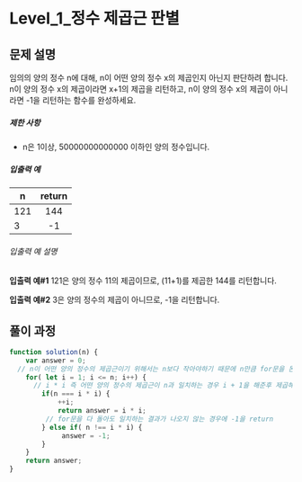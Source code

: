 # Level_1_정수 제곱근 판별

## 문제 설명

임의의 양의 정수 n에 대해, n이 어떤 양의 정수 x의 제곱인지 아닌지 판단하려 합니다.
n이 양의 정수 x의 제곱이라면 x+1의 제곱을 리턴하고, n이 양의 정수 x의 제곱이 아니라면 -1을 리턴하는 함수를 완성하세요.

##### 제한 사항

- n은 1이상, 50000000000000 이하인 양의 정수입니다.

##### 입출력 예

| n    | return |
| ---- | :----: |
| 121  |  144   |
| 3    |   -1   |

###### 입출력 예 설명

**입출력 예#1**
121은 양의 정수 11의 제곱이므로, (11+1)를 제곱한 144를 리턴합니다.

**입출력 예#2**
3은 양의 정수의 제곱이 아니므로, -1을 리턴합니다.



## 풀이 과정

```javascript
function solution(n) {
    var answer = 0;
  // n이 어떤 양의 정수의 제곱근이기 위해서는 n보다 작아야하기 때문에 n만큼 for문을 돈다
    for( let i = 1; i <= n; i++) {
      // i * i 즉 어떤 양의 정수의 제곱근이 n과 일치하는 경우 i + 1을 해준후 제곱해준 후 return 해줍니다
        if(n === i * i) {
            ++i;
            return answer = i * i;
         // for문을 다 돌아도 일치하는 결과가 나오지 않는 경우에 -1을 return
        } else if( n !== i * i) {
             answer = -1;
        }
    }
    return answer;
}
```

